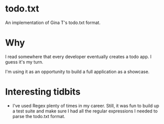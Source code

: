 # todo.txt
An implementation of Gina T's todo.txt format. 

# Why
I read somewhere that every developer eventually creates a todo app. I guess it's my turn.

I'm using it as an opportunity to build a full application as a showcase.

# Interesting tidbits
* I've used Regex plenty of times in my career. Still, it was fun to build up a test suite and make sure I had all the regular expressions I needed to parse the todo.txt format.
